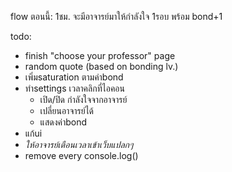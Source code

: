 flow ตอนนี้:
 1ชม. จะมีอาจารย์มาให้กำลังใจ 1รอบ พร้อม bond+1

todo:
- finish "choose your professor" page
- random quote (based on bonding lv.)
- เพิ่มsaturation ตามค่าbond
- ทำsettings เวลาคลิกที่ไอคอน
  - เปิด/ปิด กำลังใจจากอาจารย์
  - เปลี่ยนอาจารย์ได้
  - แสดงค่าbond
- แก้ui
- *ให้อาจารย์เตือนเวลาเข้าเว็บแปลกๆ*
- remove every console.log()
